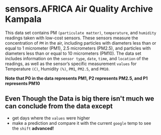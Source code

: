 
# sensors.AFRICA Air Quality Archive Kampala

 This data set contains PM `(particulate matter)`, `temperature`, and `humidity` readings taken with low-cost sensors. These sensors measure the concentration of `PM` in the air, including particles with diameters less than or equal to 1 micrometer (PM1), 2.5 micrometers (PM2.5), and particles with diameters less than or equal to 10 micrometers (PM10). The data set includes information on the `sensor type`, `date`, `time`, and `location` of the readings, as well as the sensor’s specific measurement `values` for Temperature `(C)`, Humidity `(%)`, `PM1`, `PM2.5`, and `PM10`. 

**Note that P0 in the data represents PM1, P2 represents PM2.5, and P1 represents PM10**

## Even Though the Data is big there isn't much we can conclude from the data except 

* get  days where the `values` were higher
* make a prediction and compare it with the current `google` temp to see the `shift` **advanced!**